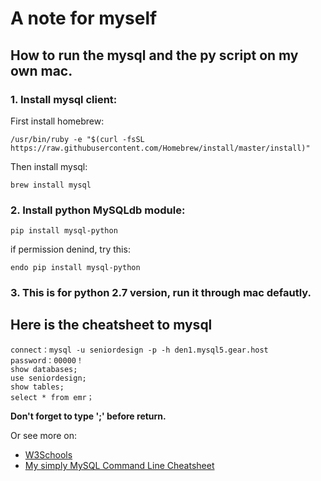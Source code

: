 # A note for myself

## How to run the mysql and the py script on my own mac.

### 1. Install mysql client: 

First install homebrew:

```
/usr/bin/ruby -e "$(curl -fsSL https://raw.githubusercontent.com/Homebrew/install/master/install)"
```

Then install mysql:

```
brew install mysql
```

### 2. Install python MySQLdb module:

```
pip install mysql-python
```

if permission denind, try this:

```
endo pip install mysql-python
```

### 3. This is for python 2.7 version, run it through mac defautly.

## Here is the cheatsheet to mysql 
```
connect：mysql -u seniordesign -p -h den1.mysql5.gear.host
password：00000！
show databases;
use seniordesign;
show tables;
select * from emr；
```
**Don't forget to type ';' before return.**

Or see more on:
* [W3Schools](https://www.w3schools.com/sql/default.asp)
* [My simply MySQL Command Line Cheatsheet](https://gist.github.com/hofmannsven/9164408)
